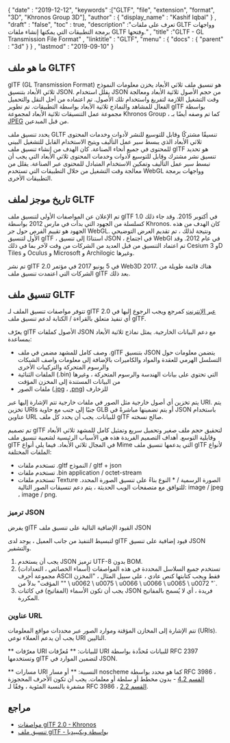 {
  "date" : "2019-12-12",
  "keywords" :["GLTF", "file", "extension", "format", "3D", "Khronos Group 3D"],
  "author" : {
    "display_name" : "Kashif Iqbal"
} ,
  "draft" : "false",
  "toc" : true,
  "description" :"تعرف على ملفات GLTF وواجهات برمجة التطبيقات التي يمكنها إنشاء ملفات GLTF وفتحها." ,
  "title" :"GLTF - GL Transmission File Format" ,
  "linktitle" : "GLTF",
  "menu" : {
    "docs" : {
      "parent" : "3d"
}
} ,
  "lastmod" : "2019-09-10"
}

## ما هو ملف GLTF؟

glTF (GL Transmission Format) هو تنسيق ملف ثلاثي الأبعاد يخزن معلومات النموذج ثلاثي الأبعاد بتنسيق JSON. يقلل استخدام JSON من حجم الأصول ثلاثية الأبعاد ومعالجة وقت التشغيل اللازمة لتفريغ واستخدام تلك الأصول. تم اعتماده من أجل النقل والتحميل الفعال للمشاهد والنماذج ثلاثية الأبعاد بواسطة التطبيقات. تم تطوير glTF بواسطة مجموعة عمل التنسيقات ثلاثية الأبعاد لمجموعة Khronos Group ، كما تم وصفه أيضًا بـ [JPEG](/ar/image/jpeg/) من قبل المبدعين.

يحدد تنسيق ملف GLTF تنسيقًا مشتركًا وقابل للتوسيع للنشر لأدوات وخدمات المحتوى ثلاثي الأبعاد الذي يبسط سير عمل التأليف ويتيح الاستخدام القابل للتشغيل البيني للمحتوى في جميع أنحاء الصناعة. كان الهدف من إنشاء تنسيق ملف glTF هو تحديد تنسيق نشر مشترك وقابل للتوسيع لأدوات وخدمات المحتوى ثلاثي الأبعاد التي يجب أن تبسط سير عمل التأليف وتمكين الاستخدام المتبادل للمحتوى عبر الصناعة. يقلل من معالجة وقت التشغيل من خلال التطبيقات التي تستخدم WebGL وواجهات برمجة التطبيقات الأخرى.

## تاريخ موجز لملف GLTF

تم الإعلان عن المواصفات الأولى لتنسيق ملف glTF 1.0 في أكتوبر 2015. وقد جاء ذلك كسلسلة من الجهود التي بدأت في مارس 2012 بواسطة Khronos. كان الهدف من هذه الجهود هو تقييم الفرص حول جر WebGL. ونتيجة لذلك ، تم تقديم العرض التوضيحي الأول لتنسيق glTF ، استنادًا إلى تنسيق JSON ، في اجتماع WebGl في عام 2012. وقد تم اعتماد التنسيق من قبل العديد من الشركات من وقت لآخر بما في ذلك Cesium و 3D Tiles و Oculus و Microsoft و Archilogic وغيرها.

تم نشر glTF 2.0 في 5 يونيو 2017 في مؤتمر Web3D 2017. هناك قائمة طويلة من الشركات التي اعتمدت تنسيق ملف glTF بعد ذلك.

## تنسيق ملف GLTF

تتوفر مواصفات تنسيق الملف لـ glTF 2.0 [عبر الإنترنت](https://github.com/KhronosGroup/glTF/tree/master/specification/2.0) كمرجع ويجب الرجوع إليها في أي تنفيذ متعلق بالقراءة / الكتابة لدعم تنسيق ملف glTF.

يعرّف glTF الأصول كملفات JSON مع دعم البيانات الخارجية. يمثل نماذج ثلاثية الأبعاد بمساعدة:

* وصف كامل للمشهد مضمن في ملف .glTF بتنسيق JSON يتضمن معلومات حول التسلسل الهرمي للعقدة والمواد والكاميرات بالإضافة إلى معلومات واصف الشبكات والرسوم المتحركة والتركيبات الأخرى
* الملفات الثنائية (.bin) التي تحتوي على بيانات الهندسة والرسوم المتحركة ، وغيرها من البيانات المستندة إلى المخزن المؤقت
* ملفات الصور ([.jpg](/ar/image/jpeg/) ، [.png](/ar/image/png/)) للزخارف

يتم تخزين أي أصول خارجية مثل الصور في ملفات خارجية تتم الإشارة إليها عبر URI. يتم تخزين URIs جنبًا إلى جنب مع حاوية GLB أو يتم تضمينها مباشرةً في JSON باستخدام عناوين URL للبيانات. يجب أن يحدد كل ملف glTF صالح نسخته.

تم تصميم glTF لتحقيق حجم ملف صغير وتحميل سريع وتمثيل كامل للمشهد ثلاثي الأبعاد وقابلية التوسع. أهداف التصميم الفريدة هذه هي الأسباب الرئيسية لشعبية تنسيق ملف glTF في المجال ثلاثي الأبعاد. فيما يلي أنواع Mime التي يدعمها تنسيق ملف glTF لأنواع الملفات المختلفة:

* تستخدم ملفات .gltf النموذج / gltf + json
* تستخدم ملفات .bin application / octet-stream
* تستخدم ملفات Texture الصورة الرسمية / * النوع بناءً على تنسيق الصورة المحدد. للتوافق مع متصفحات الويب الحديثة ، يتم دعم تنسيقات الصور التالية: image / jpeg ، image / png.

### ترميز JSON

يفرض glTF القيود الإضافية التالية على تنسيق ملف JSON

لتبسيط التنفيذ من جانب العميل ، يوجد لدى glTF قيود إضافية على تنسيق JSON والتشفير.

1. يجب أن يستخدم JSON ترميز UTF-8 بدون BOM.
1. تستخدم جميع السلاسل المحددة في هذه المواصفات (أسماء الخصائص ، التعدادات) مجموعة أحرف ASCII فقط ويجب كتابتها كنص عادي ، على سبيل المثال ، "المخزن المؤقت" بدلاً من "" \ u0062 \ u0075 \ u0066 \ u0066 \ u0065 \ u0072 "`.
1. يجب أن تكون الأسماء (المفاتيح) في كائنات JSON فريدة ، أي لا يُسمح بالمفاتيح المكررة.

### عناوين URL

تتم الإشارة إلى المخازن المؤقتة وموارد الصور عبر محددات مواقع المعلومات (URIs). يجب أن يدعم العملاء نوعي URI التاليين.

** معرّفات URI للبيانات: ** مُعرِّفات URI للبيانات مُحدَّدة بواسطة RFC 2397 وتستخدمها glTF لتضمين الموارد في JSON.

** مسارات URI النسبية: ** أو مسار noscheme كما هو محدد بواسطة RFC 3986 ، [القسم 4.2](https://tools.ietf.org/html/rfc3986#section-4.2) - بدون مخطط أو سلطة أو معلمات. يجب أن تكون الأحرف المحجوزة مشفرة بالنسبة المئوية ، وفقًا لـ RFC 3986 ، [القسم 2.2](https://tools.ietf.org/html/rfc3986#section-2.2).

## مراجع ##

* [مواصفات glTF 2.0 - Khronos](https://github.com/KhronosGroup/glTF)
* [تنسيق ملف glTF - بواسطة ويكيبيديا](https://en.wikipedia.org/wiki/GlTF)

